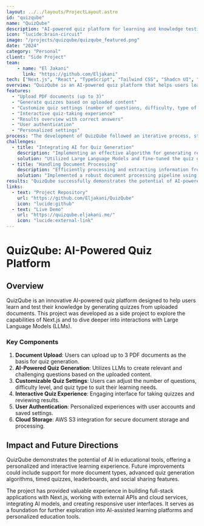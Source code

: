 ```yaml
---
layout: ../../layouts/ProjectLayout.astro
id: "quizqube"
name: "QuizQube"
description: "AI-powered quiz platform for learning and knowledge testing"
icon: "lucide:brain-circuit"
image: "/projects/quizqube/quizqube_featured.png"
date: "2024"
category: "Personal"
client: "Side Project"
team:
    - name: "El Jakani"
      link: "https://github.com/Eljakani"
tech: ["Next.js", "React", "TypeScript", "Tailwind CSS", "Shadcn UI", "Framer Motion", "NextAuth.js", "AWS S3", "Lucide React"]
overview: "QuizQube is an AI-powered quiz platform that helps users learn and test their knowledge by generating quizzes from uploaded documents. This project was created as a side project to explore Next.js and interactions with Large Language Models (LLMs)."
features:
  - "Upload PDF documents (up to 3)"
  - "Generate quizzes based on uploaded content"
  - "Customize quiz settings (number of questions, difficulty, type of quiz)"
  - "Interactive quiz-taking experience"
  - "Results overview with correct answers"
  - "User authentication"
  - "Personalized settings"
process: "The development of QuizQube followed an iterative process, starting with the implementation of document upload functionality and quiz generation. We then focused on creating an engaging user interface and integrating user authentication for personalized experiences."
challenges:
  - title: "Integrating AI for Quiz Generation"
    description: "Implementing an effective algorithm for generating relevant and diverse quiz questions from uploaded documents."
    solution: "Utilized Large Language Models and fine-tuned the quiz generation process to ensure high-quality, context-appropriate questions."
  - title: "Handling Document Processing"
    description: "Efficiently processing and extracting information from uploaded PDF documents."
    solution: "Implemented a robust document processing pipeline using AWS S3 for storage and server-side parsing for content extraction."
results: "QuizQube successfully demonstrates the potential of AI-powered learning tools, offering users a personalized and interactive way to test and expand their knowledge based on their own materials."
links:
  - text: "Project Repository"
    url: "https://github.com/Eljakani/QuizQube"
    icon: "lucide:github"
  - text: "Live Demo"
    url: "https://quizqube.eljakani.me/"
    icon: "lucide:external-link"
---
```


# QuizQube: AI-Powered Quiz Platform

## Overview

QuizQube is an innovative AI-powered quiz platform designed to help users learn and test their knowledge by generating quizzes from uploaded documents. This project was developed as a side project to explore the capabilities of Next.js and to dive deeper into interactions with Large Language Models (LLMs).

### Key Components

1. **Document Upload**: Users can upload up to 3 PDF documents as the basis for quiz generation.
2. **AI-Powered Quiz Generation**: Utilizes LLMs to create relevant and challenging questions based on the uploaded content.
3. **Customizable Quiz Settings**: Users can adjust the number of questions, difficulty level, and quiz type to suit their learning needs.
4. **Interactive Quiz Experience**: Engaging interface for taking quizzes and reviewing results.
5. **User Authentication**: Personalized experiences with user accounts and saved settings.
6. **Cloud Storage**: AWS S3 integration for secure document storage and processing.

## Impact and Future Directions

QuizQube demonstrates the potential of AI in educational tools, offering a personalized and interactive learning experience. Future improvements could include support for more document types, advanced quiz generation algorithms, timed quizzes, leaderboards, and social sharing features.

The project has provided valuable experience in building full-stack applications with Next.js, working with external APIs and cloud services, integrating AI models, and creating responsive user interfaces. It serves as a foundation for further exploration into AI-assisted learning platforms and personalized education tools.
